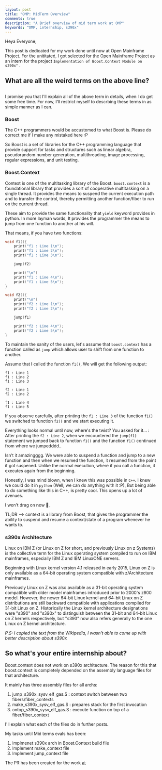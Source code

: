 ```yaml
---
layout: post
title: "OMP: MidTerm Overview"
comments: true
description: "A Brief overview of mid term work at OMP"
keywords: "OMP, internship, s390x"
---
```


Heya Everyone,

This post is dedicated for my work done until now at Open Mainframe Project. For
the unititated, I got selected for the Open Mainframe Project as an intern
for the project `Implementation of Boost.Context Module on s390x".`

## What are all the weird terms on the above line?

<Img of confused person>

I promise you that I'll explain all of the above term in details, when I do get
some free time. For now, I'll restrict myself to descrbing these terms in as 
simple manner as I can.

### Boost

The C++ programmers would be accustomed to what Boost is. Please do correct me
if I make any mistaked here :P

So Boost is a set of libraries for the C++ programming language that provide 
support for tasks and structures such as linear algebra, pseudorandom number 
generation, multithreading, image processing, regular expressions, and unit 
testing.

### Boost.Context

Context is one of the multitasking library of the Boost. `boost.context` is a
foundational library that provides a sort of cooperative multitasking on a 
single thread. It provides the means to suspend the current execution path and
to transfer the control, thereby permitting another function/fiber to run
on the current thread.

These aim to provide the same functionality that `yield` keyword provides in 
python. In more layman words, It provides the programmer the means to jump
from one function to another at his will.

That means, if you have two functions: 

```c
void f1(){
	print("f1 : Line 1\n");
	print("f1 : Line 2\n");
	print("f1 : Line 3\n");

	jump(f2)

	print("\n")
	print("f1 : Line 4\n");
	print("f1 : Line 5\n");
}
```

```c
void f2(){
	print("\n")
	print("f2 : Line 1\n");
	print("f2 : Line 2\n");

	jump(f1)

	print("f2 : Line 4\n");
	print("f2 : Line 5\n");
}
```

To maintain the sanity of the users, let's assume that `boost.context` has a
function called as  `jump` which allows user to shift from one function to 
another.

Assume that I called the function `f1()`, We will get the following output:

```
f1 : Line 1
f1 : Line 2
f1 : Line 3

f2 : Line 1
f2 : Line 2

f1 : Line 4
f1 : Line 5
```

If you observe carefully, after printing the `f1 : Line 3` of the function 
`f1()` we switched to function `f2()` and we start executing it.

Everything looks normal until now, where's the twist? You asked for it... :
After printing the `f2 : Line 2`, when we encountered the `jump(f1)` statement
we jumped back to function `f1()` and the function `f1()` continued from where
we jumpedddd..

Isn't it amazingggg. We were able to suspend a function and jump to a new 
function and then when we resumed the function, it resumed from the point it got
suspened. Unlike the normal execution, where if you call a function, it executes
again from the beginning.

Honestly, I was mind blown, when I knew this was possible in `C++`. I knew we
could do it in `python` (Well, we can do anything with it :P), But being able
to do something like this in C++, is pretty cool. This opens up a lot of 
avenues.

I won't drag on now :see_no_evil:,

TL;DR --> context is a library from Boost, that gives the programmer the ability
to suspend and resume a context/state of a program whenever he wants to.

### s390x Architecture

Linux on IBM Z (or Linux on Z for short, and previously Linux on z Systems) is 
the collective term for the Linux operating system compiled to run on IBM 
mainframes, especially IBM Z and IBM LinuxONE servers.

Beginning with Linux kernel version 4.1 released in early 2015, Linux on Z is
only available as a 64-bit operating system compatible with z/Architecture 
mainframes.

Previously Linux on Z was also available as a 31-bit operating system compatible 
with older model mainframes introduced prior to 2000's z900 model. However, the 
newer 64-bit Linux kernel and 64-bit Linux on Z distributions are still backward 
compatible with applications compiled for 31-bit Linux on Z. Historically the 
Linux kernel architecture designations were "s390" and "s390x" to distinguish 
between the 31-bit and 64-bit Linux on Z kernels respectively, but "s390" now 
also refers generally to the one Linux on Z kernel architecture.

*P.S: I copied the text from the Wikipedia, I wasn't able to come up with
better description about s390x*

## So what's your entire internship about?

Boost.context does not work on s390x architecture. The reason for this that 
boost.context is completely depended on the assembly language files for that
architecture.

It mainly has three assembly files for all archs:


1. jump_s390x_sysv_elf_gas.S    : context switch between two fibers/fiber_contexts
2. make_s390x_sysv_elf_gas.S   : prepares stack for the first invocation
3. ontop_s390x_sysv_elf_gas.S  : execute function on top of a fiber/fiber_context

I'll explain what each of the files do in further posts.

My tasks until Mid terms evals has been:

1. Implmenet s390x arch in Boost.Context build file
2. Implement make_context file
3. Implement jump_context  file

The PR has been created for the work [at](https://github.com/boostorg/context/pull/111)

